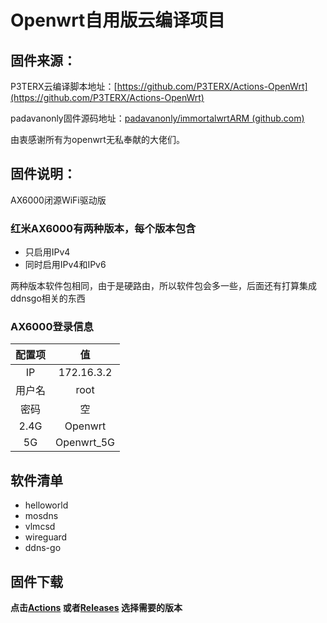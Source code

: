 # Openwrt自用版云编译项目

## 固件来源：

P3TERX云编译脚本地址：[https://github.com/P3TERX/Actions-OpenWrt](https://github.com/P3TERX/Actions-OpenWrt)

padavanonly固件源码地址：[padavanonly/immortalwrtARM (github.com)](https://github.com/padavanonly/immortalwrtARM/tree/mt7986)

由衷感谢所有为openwrt无私奉献的大佬们。

## 固件说明：
AX6000闭源WiFi驱动版

### 红米AX6000有两种版本，每个版本包含

* 只启用IPv4
* 同时启用IPv4和IPv6

两种版本软件包相同，由于是硬路由，所以软件包会多一些，后面还有打算集成ddnsgo相关的东西

### **AX6000登录信息**

| 配置项 |     值     |
| :----: | :--------: |
|   IP   | 172.16.3.2 |
| 用户名 |    root    |
|  密码  |     空     |
|  2.4G  |  Openwrt   |
|   5G   | Openwrt_5G |


## 软件清单

* helloworld
* mosdns
* vlmcsd
* wireguard
* ddns-go



## 固件下载

**点击[Actions](https://github.com/JAM2199562/myopdiy/actions) 或者[Releases](https://github.com/JAM2199562/myopdiy/releases) 选择需要的版本**
